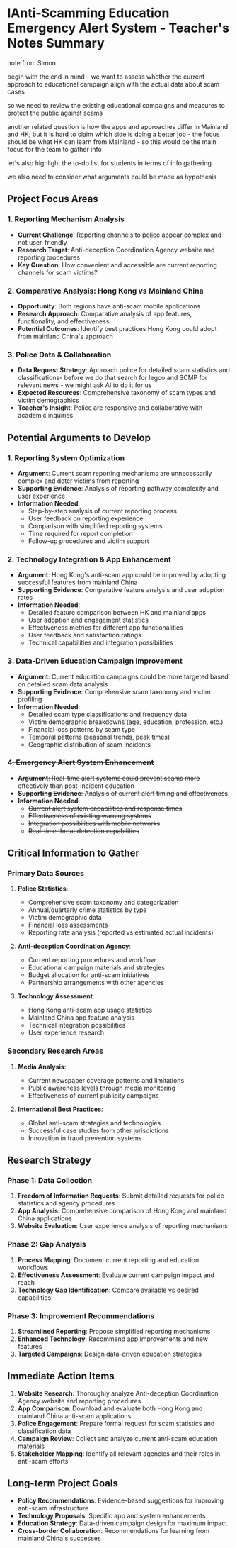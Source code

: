 # lAnti-Scamming Education Emergency Alert System - Teacher's Notes Summary

note from Simon

begin with the end in mind - we want to assess whether the current approach to educational campaign align with the actual data about scam cases 

so we need to review the existing educational campaigns and measures to protect the public against scams 

another related question is how the apps and approaches differ in Mainland and HK; but it is hard to claim which side is doing a better job - the focus should be what HK can learn from Mainland - so this would be the main focus for the team to gather info 

let's also highlight the to-do list for students in terms of info gathering 

we also need to consider what arguments could be made as hypothesis

## Project Focus Areas

### 1. Reporting Mechanism Analysis

- **Current Challenge**: Reporting channels to police appear complex and not user-friendly
- **Research Target**: Anti-deception Coordination Agency website and reporting procedures
- **Key Question**: How convenient and accessible are current reporting channels for scam victims?

### 2. Comparative Analysis: Hong Kong vs Mainland China

- **Opportunity**: Both regions have anti-scam mobile applications
- **Research Approach**: Comparative analysis of app features, functionality, and effectiveness
- **Potential Outcomes**: Identify best practices Hong Kong could adopt from mainland China's approach

### 3. Police Data & Collaboration

- **Data Request Strategy**: Approach police for detailed scam statistics and classifications- before we do that search for legco and SCMP for relevant news - we might ask AI to do it for us 
- **Expected Resources**: Comprehensive taxonomy of scam types and victim demographics
- **Teacher's Insight**: Police are responsive and collaborative with academic inquiries

## Potential Arguments to Develop

### 1. Reporting System Optimization

- **Argument**: Current scam reporting mechanisms are unnecessarily complex and deter victims from reporting
- **Supporting Evidence**: Analysis of reporting pathway complexity and user experience
- **Information Needed**:
  - Step-by-step analysis of current reporting process
  - User feedback on reporting experience
  - Comparison with simplified reporting systems
  - Time required for report completion
  - Follow-up procedures and victim support

### 2. Technology Integration & App Enhancement

- **Argument**: Hong Kong's anti-scam app could be improved by adopting successful features from mainland China
- **Supporting Evidence**: Comparative feature analysis and user adoption rates
- **Information Needed**:
  - Detailed feature comparison between HK and mainland apps
  - User adoption and engagement statistics
  - Effectiveness metrics for different app functionalities
  - User feedback and satisfaction ratings
  - Technical capabilities and integration possibilities

### 3. Data-Driven Education Campaign Improvement

- **Argument**: Current education campaigns could be more targeted based on detailed scam data analysis
- **Supporting Evidence**: Comprehensive scam taxonomy and victim profiling
- **Information Needed**:
  - Detailed scam type classifications and frequency data
  - Victim demographic breakdowns (age, education, profession, etc.)
  - Financial loss patterns by scam type
  - Temporal patterns (seasonal trends, peak times)
  - Geographic distribution of scam incidents

### 4~~. Emergency Alert System Enhancement~~

- ~~**Argument**: Real-time alert systems could prevent scams more effectively than post-incident education~~
- ~~**Supporting Evidence**: Analysis of current alert timing and effectiveness~~
- ~~**Information Needed**:~~
  - ~~Current alert system capabilities and response times~~
  - ~~Effectiveness of existing warning systems~~
  - ~~Integration possibilities with mobile networks~~
  - ~~Real-time threat detection capabilities~~

## Critical Information to Gather

### Primary Data Sources

1. **Police Statistics**:

   - Comprehensive scam taxonomy and categorization
   - Annual/quarterly crime statistics by type
   - Victim demographic data
   - Financial loss assessments
   - Reporting rate analysis (reported vs estimated actual incidents)
2. **Anti-deception Coordination Agency**:

   - Current reporting procedures and workflow
   - Educational campaign materials and strategies
   - Budget allocation for anti-scam initiatives
   - Partnership arrangements with other agencies
3. **Technology Assessment**:

   - Hong Kong anti-scam app usage statistics
   - Mainland China app feature analysis
   - Technical integration possibilities
   - User experience research

### Secondary Research Areas

1. **Media Analysis**:

   - Current newspaper coverage patterns and limitations
   - Public awareness levels through media monitoring
   - Effectiveness of current publicity campaigns
2. **International Best Practices**:

   - Global anti-scam strategies and technologies
   - Successful case studies from other jurisdictions
   - Innovation in fraud prevention systems

## Research Strategy

### Phase 1: Data Collection

1. **Freedom of Information Requests**: Submit detailed requests for police statistics and agency procedures
2. **App Analysis**: Comprehensive comparison of Hong Kong and mainland China applications
3. **Website Evaluation**: User experience analysis of reporting mechanisms

### Phase 2: Gap Analysis

1. **Process Mapping**: Document current reporting and education workflows
2. **Effectiveness Assessment**: Evaluate current campaign impact and reach
3. **Technology Gap Identification**: Compare available vs desired capabilities

### Phase 3: Improvement Recommendations

1. **Streamlined Reporting**: Propose simplified reporting mechanisms
2. **Enhanced Technology**: Recommend app improvements and new features
3. **Targeted Campaigns**: Design data-driven education strategies

## Immediate Action Items

1. **Website Research**: Thoroughly analyze Anti-deception Coordination Agency website and reporting procedures
2. **App Comparison**: Download and evaluate both Hong Kong and mainland China anti-scam applications
3. **Police Engagement**: Prepare formal request for scam statistics and classification data
4. **Campaign Review**: Collect and analyze current anti-scam education materials
5. **Stakeholder Mapping**: Identify all relevant agencies and their roles in anti-scam efforts

## Long-term Project Goals

- **Policy Recommendations**: Evidence-based suggestions for improving anti-scam infrastructure
- **Technology Proposals**: Specific app and system enhancements
- **Education Strategy**: Data-driven campaign design for maximum impact
- **Cross-border Collaboration**: Recommendations for learning from mainland China's successes
